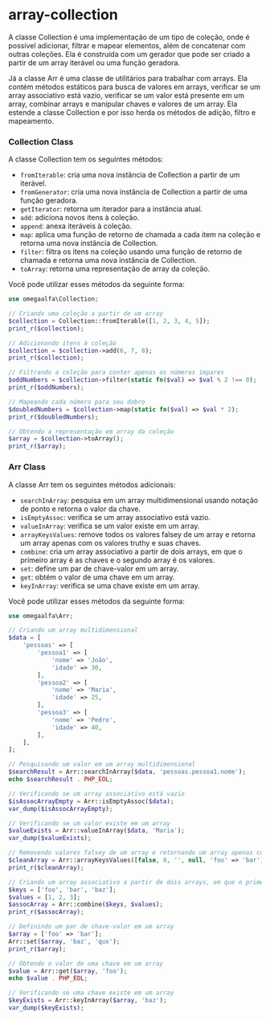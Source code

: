 # array-collection

A classe Collection é uma implementação de um tipo de coleção, onde é possível adicionar, filtrar e mapear elementos, além de concatenar com outras coleções. Ela é construída com um gerador que pode ser criado a partir de um array iterável ou uma função geradora.

Já a classe Arr é uma classe de utilitários para trabalhar com arrays. Ela contém métodos estáticos para busca de valores em arrays, verificar se um array associativo está vazio, verificar se um valor está presente em um array, combinar arrays e manipular chaves e valores de um array. Ela estende a classe Collection e por isso herda os métodos de adição, filtro e mapeamento.

### Collection Class

A classe Collection tem os seguintes métodos:

- `fromIterable`: cria uma nova instância de Collection a partir de um iterável.
- `fromGenerator`: cria uma nova instância de Collection a partir de uma função geradora.
- `getIterator`: retorna um iterador para a instância atual.
- `add`: adiciona novos itens à coleção.
- `append`: anexa iteráveis à coleção.
- `map`: aplica uma função de retorno de chamada a cada item na coleção e retorna uma nova instância de Collection.
- `filter`: filtra os itens na coleção usando uma função de retorno de chamada e retorna uma nova instância de Collection.
- `toArray`: retorna uma representação de array da coleção.

Você pode utilizar esses métodos da seguinte forma:

```php
use omegaalfa\Collection;

// Criando uma coleção a partir de um array
$collection = Collection::fromIterable([1, 2, 3, 4, 5]);
print_r($collection);

// Adicionando itens à coleção
$collection = $collection->add(6, 7, 8);
print_r($collection);

// Filtrando a coleção para conter apenas os números ímpares
$oddNumbers = $collection->filter(static fn($val) => $val % 2 !== 0);
print_r($oddNumbers);

// Mapeando cada número para seu dobro
$doubledNumbers = $collection->map(static fn($val) => $val * 2);
print_r($doubledNumbers);

// Obtendo a representação em array da coleção
$array = $collection->toArray();
print_r($array);
```





### Arr Class

A classe Arr tem os seguintes métodos adicionais:

- `searchInArray`: pesquisa em um array multidimensional usando notação de ponto e retorna o valor da chave.
- `isEmptyAssoc`: verifica se um array associativo está vazio.
- `valueInArray`: verifica se um valor existe em um array.
- `arrayKeysValues`: remove todos os valores falsey de um array e retorna um array apenas com os valores truthy e suas chaves.
- `combine`: cria um array associativo a partir de dois arrays, em que o primeiro array é as chaves e o segundo array é os valores.
- `set`: define um par de chave-valor em um array.
- `get`: obtém o valor de uma chave em um array.
- `keyInArray`: verifica se uma chave existe em um array.

Você pode utilizar esses métodos da seguinte forma:

```php
use omegaalfa\Arr;

// Criando um array multidimensional
$data = [
    'pessoas' => [
        'pessoa1' => [
            'nome' => 'João',
            'idade' => 30,
        ],
        'pessoa2' => [
            'nome' => 'Maria',
            'idade' => 25,
        ],
        'pessoa3' => [
            'nome' => 'Pedro',
            'idade' => 40,
        ],
    ],
];

// Pesquisando um valor em um array multidimensional
$searchResult = Arr::searchInArray($data, 'pessoas.pessoa1.nome');
echo $searchResult . PHP_EOL;

// Verificando se um array associativo está vazio
$isAssocArrayEmpty = Arr::isEmptyAssoc($data);
var_dump($isAssocArrayEmpty);

// Verificando se um valor existe em um array
$valueExists = Arr::valueInArray($data, 'Maria');
var_dump($valueExists);

// Removendo valores falsey de um array e retornando um array apenas com os valores truthy e suas chaves
$cleanArray = Arr::arrayKeysValues([false, 0, '', null, 'foo' => 'bar']);
print_r($cleanArray);

// Criando um array associativo a partir de dois arrays, em que o primeiro array é as chaves e o segundo array é os valores
$keys = ['foo', 'bar', 'baz'];
$values = [1, 2, 3];
$assocArray = Arr::combine($keys, $values);
print_r($assocArray);

// Definindo um par de chave-valor em um array
$array = ['foo' => 'bar'];
Arr::set($array, 'baz', 'qux');
print_r($array);

// Obtendo o valor de uma chave em um array
$value = Arr::get($array, 'foo');
echo $value . PHP_EOL;

// Verificando se uma chave existe em um array
$keyExists = Arr::keyInArray($array, 'baz');
var_dump($keyExists);
```
